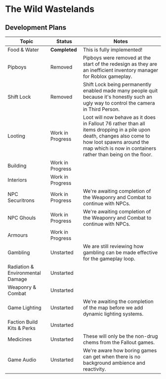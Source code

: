 # The Wild Wastelands

## Development Plans

| **Topic** | **Status** | **Notes** |
|-------|--------|-------|
| Food & Water | **Completed** | This is fully implemented! |
| Pipboys | Removed | Pipboys were removed at the start of the redesign as they are an inefficient inventory manager for Roblox gameplay. |
| Shift Lock | Removed | Shift Lock being permanently enabled made many people quit because it's honestly such an ugly way to control the camera in Third Person. |
| Looting | Work in Progress | Loot will now behave as it does in Fallout 76 rather than all items dropping in a pile upon death, changes also come to how loot spawns around the map which is now in containers rather than being on the floor.
| Building | Work in Progress | |
| Interiors | Work in Progress | |
| NPC Securitrons | Work in Progress | We're awaiting completion of the Weaponry and Combat to continue with NPCs. |
| NPC Ghouls | Work in Progress | We're awaiting completion of the Weaponry and Combat to continue with NPCs. |
| Armours | Work in Progress | |
| Gambling | Unstarted | We are still reviewing how gambling can be made effective for the gameplay loop. |
| Radiation & Environmental Damage | Unstarted | |
| Weaponry & Combat | Unstarted | |
| Game Lighting | Unstarted | We're awaiting the completion of the map before we add dynamic lighting systems. |
| Faction Build Kits & Perks | Unstarted | |
| Medicines | Unstarted | These will only be the non-drug chems from the Fallout games. |
| Game Audio | Unstarted | We're aware how boring games can get when there is no background ambience and reactivity. |
